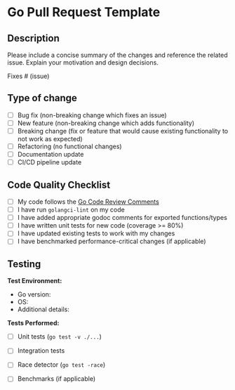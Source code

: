 # Go Pull Request Template

## Description
Please include a concise summary of the changes and reference the related issue. Explain your motivation and design decisions.

Fixes # (issue)

## Type of change
- [ ] Bug fix (non-breaking change which fixes an issue)
- [ ] New feature (non-breaking change which adds functionality)
- [ ] Breaking change (fix or feature that would cause existing functionality to not work as expected)
- [ ] Refactoring (no functional changes)
- [ ] Documentation update
- [ ] CI/CD pipeline update

## Code Quality Checklist
- [ ] My code follows the [Go Code Review Comments](https://github.com/golang/go/wiki/CodeReviewComments)
- [ ] I have run `golangci-lint` on my code
- [ ] I have added appropriate godoc comments for exported functions/types
- [ ] I have written unit tests for new code (coverage >= 80%)
- [ ] I have updated existing tests to work with my changes
- [ ] I have benchmarked performance-critical changes (if applicable)

## Testing
**Test Environment:**
- Go version:
- OS:
- Additional details:

**Tests Performed:**
- [ ] Unit tests (`go test -v ./...`)
- [ ] Integration tests
- [ ] Race detector (`go test -race`)
- [ ] Benchmarks (if applicable)

